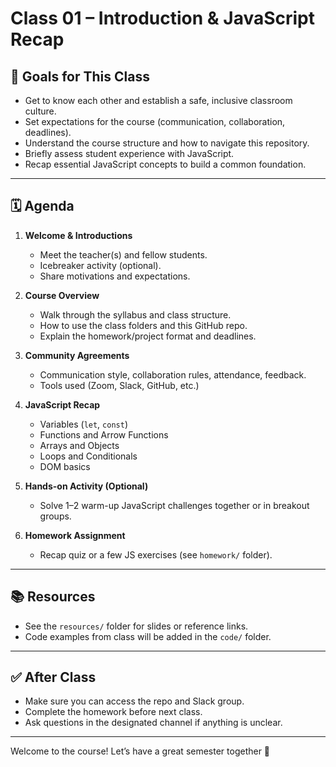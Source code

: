 # Class 01 – Introduction & JavaScript Recap

## 🎯 Goals for This Class

- Get to know each other and establish a safe, inclusive classroom culture.
- Set expectations for the course (communication, collaboration, deadlines).
- Understand the course structure and how to navigate this repository.
- Briefly assess student experience with JavaScript.
- Recap essential JavaScript concepts to build a common foundation.

---

## 🗓 Agenda

1. **Welcome & Introductions**
   - Meet the teacher(s) and fellow students.
   - Icebreaker activity (optional).
   - Share motivations and expectations.

2. **Course Overview**
   - Walk through the syllabus and class structure.
   - How to use the class folders and this GitHub repo.
   - Explain the homework/project format and deadlines.

3. **Community Agreements**
   - Communication style, collaboration rules, attendance, feedback.
   - Tools used (Zoom, Slack, GitHub, etc.)

4. **JavaScript Recap**
   - Variables (`let`, `const`)
   - Functions and Arrow Functions
   - Arrays and Objects
   - Loops and Conditionals
   - DOM basics

5. **Hands-on Activity (Optional)**
   - Solve 1–2 warm-up JavaScript challenges together or in breakout groups.

6. **Homework Assignment**
   - Recap quiz or a few JS exercises (see `homework/` folder).

---

## 📚 Resources

- See the `resources/` folder for slides or reference links.
- Code examples from class will be added in the `code/` folder.

---

## ✅ After Class

- Make sure you can access the repo and Slack group.
- Complete the homework before next class.
- Ask questions in the designated channel if anything is unclear.

---

Welcome to the course! Let’s have a great semester together 🚀
